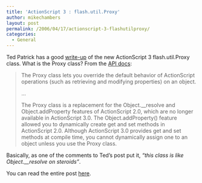 ```yaml
---
title: 'ActionScript 3 : flash.util.Proxy'
author: mikechambers
layout: post
permalink: /2006/04/17/actionscript-3-flashutilproxy/
categories:
  - General
---
```



Ted Patrick has a good [write-up][1] of the new ActionScript 3 flash.util.Proxy class. What is the Proxy class? From the [API docs][2]:

> The Proxy class lets you override the default behavior of ActionScript operations (such as retrieving and modifying properties) on an object.
> 
> ...
> 
> The Proxy class is a replacement for the Object.__resolve and Object.addProperty features of ActionScript 2.0, which are no longer available in ActionScript 3.0. The Object.addProperty() feature allowed you to dynamically create get and set methods in ActionScript 2.0. Although ActionScript 3.0 provides get and set methods at compile time, you cannot dynamically assign one to an object unless you use the Proxy class.

Basically, as one of the comments to Ted&#8217;s post put it, *&#8220;this class is like Object.__resolve on steroids&#8221;*.

You can read the entire post [here][1].

 [1]: http://www.powersdk.com/ted/2006/04/magic-with-flashutilproxy.php
 [2]: http://livedocs.macromedia.com/labs/1/flex/langref/flash/util/Proxy.html